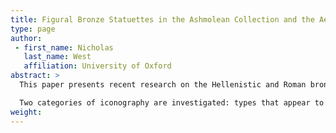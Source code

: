 ```yaml
---
title: Figural Bronze Statuettes in the Ashmolean Collection and the Aesthetics of Replication
type: page
author:
 - first_name: Nicholas
   last_name: West
   affiliation: University of Oxford
abstract: >
  This paper presents recent research on the Hellenistic and Roman bronze statuettes in the collection of the Ashmolean Museum. A number of individual statuettes are analyzed for the information they provide regarding the repetitive use of figural types developed during the Classical and early Hellenistic periods in later, primarily Roman, contexts.

  Two categories of iconography are investigated: types that appear to be dependent on large-scale Classical visual forms, such as the very commonly found standing Mercury motif; and types that were conceived in small-scale format, such as dwarfs and genre figures. The paper provides a brief analysis of the visual relationships that these types have with their earlier models and with images in other media to offer some preliminary conclusions and ask further questions about visual replication in the realm of small-scale bronzes.
weight:
---
```

